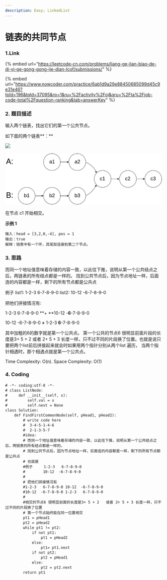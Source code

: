 ```yaml
---
description: Easy; LinkedList
---
```


# 链表的共同节点

### 1.Link

{% embed url="https://leetcode-cn.com/problems/liang-ge-lian-biao-de-di-yi-ge-gong-gong-jie-dian-lcof/submissions/" %}

{% embed url="https://www.nowcoder.com/practice/6ab1d9a29e88450685099d45c9e31e46?tpId=196&tqId=37095&rp=1&ru=%2Factivity%2Foj&qru=%2Fta%2Fjob-code-total%2Fquestion-ranking&tab=answerKey" %}

### 2. 题目描述

输入两个链表，找出它们的第一个公共节点。

如下面的两个链表**：**

[![](https://assets.leetcode-cn.com/aliyun-lc-upload/uploads/2018/12/14/160\_statement.png)](https://assets.leetcode-cn.com/aliyun-lc-upload/uploads/2018/12/14/160\_statement.png)

![](<../../.gitbook/assets/image (8).png>)

在节点 c1 开始相交。

**示例 1**

```
输入：head = [3,2,0,-4], pos = 1
输出：true
解释：链表中有一个环，其尾部连接到第二个节点。
```



### 3. 思路

而同一个地址值意味着存储的内容一致，以此往下推，说明从第一个公共结点之后，两链表的所有结点都是一样的。 找到公共节点后，因为节点地址一样，后面连的内容都是一样，剩下的所有节点都是公共点

例子  list1:  1-2-3 6-7-8-9-0   list2:  10-12 -6-7-8-9-0

把他们拼接情况有:

1-2-3 6-7-8-9-0 **+ **10-12 -**6**-7-8-9-0

10-12 -6-7-8-9-0  **+** 1-2-3 **6**-7-8-9-0

其中加粗的6的数字就是第一个公共点。 第一个公共的节点6 很明显前面片段的长度是3+ 5 + 2 或者 2+ 5 + 3 长度一样，只不过不同的片段换了位置。也就是说只要把两个list前后拼接起来就会时如果用两个指针分别从两个list 遍历， 当两个指针相遇时，那个相遇点就是第一个公共点。

Time Complexity: O(n).  Space Complexity: O(1)&#x20;



### 4. Coding

```
# -*- coding:utf-8 -*-
# class ListNode:
#     def __init__(self, x):
#         self.val = x
#         self.next = None
class Solution:
    def FindFirstCommonNode(self, pHead1, pHead2):
        # write code here
        #  3-4-5-1-4-6
        #  2-1-3-5-7
        #idea:
        # 而同一个地址值意味着存储的内容一致，以此往下推，说明从第一个公共结点之后，两链表的所有结点都是一样的。
        # 找到公共节点后，因为节点地址一样，后面连的内容都是一样，剩下的所有节点都是公共点
        # 也就是
        #例子     1-2-3   6-7-8-9-0
        #        10-12  -6-7-8-9-0
        #
        # 把他们拼接情况有
        #1-2-3   6-7-8-9-0 10-12  -6-7-8-9-0
        #10-12  -6-7-8-9-0 1-2-3   6-7-8-9-0
        #
        #相交的节点6 很明显前面的长度是3+ 5 + 2   或者 2+ 5 + 3 长度一样，只不过不同的片段换了位置
        # 第一个节点始终能在同一位置相交
        pt1 = pHead1
        pt2 = pHead2
        while pt1 != pt2:
            if not pt1:
                pt1 = pHead2
            else:
                pt1= pt1.next
            if not pt2:
                pt2 = pHead1
            else:
                pt2 = pt2.next
        return pt1
        
        
```

